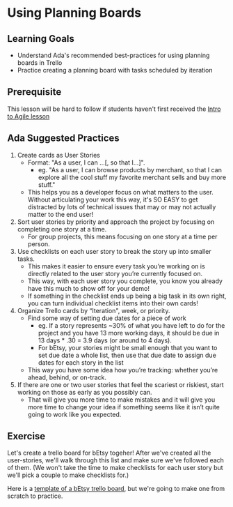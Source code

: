 # Using Planning Boards

## Learning Goals
- Understand Ada's recommended best-practices for using planning boards in Trello
- Practice creating a planning board with tasks scheduled by iteration

## Prerequisite
This lesson will be hard to follow if students haven't first received the [Intro to Agile lesson](https://github.com/Ada-Developers-Academy/textbook-curriculum/blob/master/00-programming-fundamentals/intro-to-agile.md)

## Ada Suggested Practices
1. Create cards as User Stories 
    - Format: "As a user, I can ...[, so that I...]". 
        - eg. "As a user, I can browse products by merchant, so that I can explore all the cool stuff my favorite merchant sells and buy more stuff."
    - This helps you as a developer focus on what matters to the user. Without articulating your work this way, it's SO EASY to get distracted by lots of technical issues that may or may not actually matter to the end user!
1. Sort user stories by priority and approach the project by focusing on completing one story at a time.
    - For group projects, this means focusing on one story at a time per person.
1. Use checklists on each user story to break the story up into smaller tasks. 
    - This makes it easier to ensure every task you’re working on is directly related to the user story you’re currently focused on.
    - This way, with each user story you complete, you know you already have this much to show off for your demo!
    - If something in the checklist ends up being a big task in its own right, you can turn individual checklist items into their own cards!
1. Organize Trello cards by “Iteration", week, or priority. 
    - Find some way of setting due dates for a piece of work
      - eg. If a story represents ~30% of what you have left to do for the project and you have 13 more working days, it should be due in 13 days * .30 = 3.9 days (or around to 4 days).
      - For bEtsy, your stories might be small enough that you want to set due date a whole list, then use that due date to assign due dates for each story in the list
    - This way you have some idea how you’re tracking: whether you’re ahead, behind, or on-track. 
1. If there are one or two user stories that feel the scariest or riskiest, start working on those as early as you possibly can. 
    - That will give you more time to make mistakes and it will give you more time to change your idea if something seems like it isn’t quite going to work like you expected.

  ## Exercise
  Let's create a trello board for bEtsy togeher!
  After we've created all the user-stories, we'll walk through this list and make sure we've followed each of them.
  (We won't take the time to make checklists for each user story but we'll pick a couple to make checklists for.)
  
  Here is a [template of a bEtsy trello board](https://trello.com/b/v9k5cmBB/example-betsy-board), but we're going to make one from scratch to practice.
